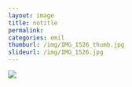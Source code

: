 ```yaml
---
layout: image
title: notitle
permalink: 
categories: emil
thumburl: /img/IMG_1526_thumb.jpg
slideurl: /img/IMG_1526.jpg 
---
```

![](/img/IMG_1526.jpg)
